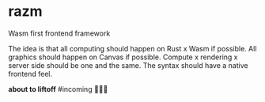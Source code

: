 # razm
Wasm first frontend framework 

The idea is that all computing should happen on Rust x Wasm if possible. All graphics should happen on Canvas if possible. Compute x rendering x server side should be one and the same. The syntax should have a native frontend feel.

**about to liftoff** #incoming 🚀🚀🚀
